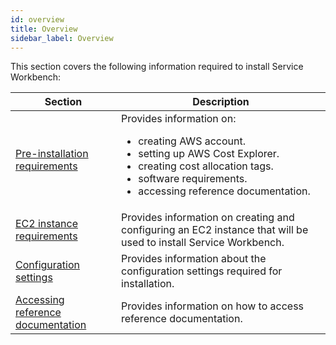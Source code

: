 ```yaml
---
id: overview
title: Overview
sidebar_label: Overview
---
```


This section covers the following information required to install Service Workbench:

| Section      | Description | 
| ----------- | ----------- |
| [Pre-installation requirements](/installation_guide/installation/pre-installation/tool-req)      | Provides information on:<ul><li>creating AWS account.</li><li>setting up AWS Cost Explorer.</li><li>creating cost allocation tags.</li><li>software requirements.</li><li>accessing reference documentation.</li></ul>   |
| [EC2 instance requirements](/installation_guide/installation/pre-installation/instance-req)   | Provides information on creating and configuring an EC2 instance that will be used to install Service Workbench.        |
| [Configuration settings](/installation_guide/installation/pre-installation/conf-settings)   | Provides information about the configuration settings required for installation.        |
| [Accessing reference documentation ](/installation_guide/installation/pre-installation/documentation)  | Provides information on how to access reference documentation.        |
